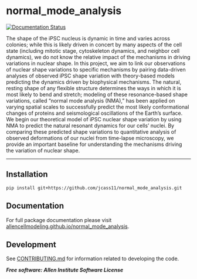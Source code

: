 # normal_mode_analysis

[![Documentation Status](https://github.com/AllenCellModeling/normal_mode_analysis/workflows/Documentation/badge.svg)](https://allencellmodeling.github.io/normal_mode_analysis)

The shape of the iPSC nucleus is dynamic in time and varies across colonies; while this is likely driven in concert by many aspects of the cell state (including mitotic stage, cytoskeleton dynamics, and neighbor cell dynamics), we do not know the relative impact of the mechanisms in driving variations in nuclear shape. In this project, we aim to link our observations of nuclear shape variations to specific mechanisms by pairing data-driven analyses of observed iPSC shape variation with theory-based models predicting the dynamics driven by biophysical mechanisms. The natural, resting shape of any flexible structure determines the ways in which it is most likely to bend and stretch; modeling of these resonance-based shape variations, called “normal mode analysis (NMA),” has been applied on varying spatial scales to successfully predict the most likely conformational changes of proteins and seismological oscillations of the Earth’s surface. We begin our theoretical model of iPSC nuclear shape variation by using NMA to predict the natural resonant dynamics for our cells’ nuclei. By comparing these predicted shape variations to quantitative analysis of observed deformations of our nuclei from time-lapse microscopy, we provide an important baseline for understanding the mechanisms driving the variation of nuclear shape.

---

## Installation
`pip install git+https://github.com/jcass11/normal_mode_analysis.git`

## Documentation
For full package documentation please visit [allencellmodeling.github.io/normal_mode_analysis](https://allencellmodeling.github.io/normal_mode_analysis/index.html).

## Development
See [CONTRIBUTING.md](CONTRIBUTING.md) for information related to developing the code.


***Free software: Allen Institute Software License***
